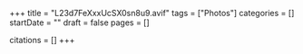 +++
title = "L23d7FeXxxUcSX0sn8u9.avif"
tags = ["Photos"]
categories = []
startDate = ""
draft = false
pages = []

citations = []
+++
